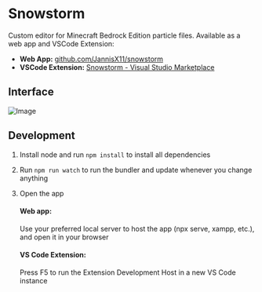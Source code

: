 # Snowstorm

Custom editor for Minecraft Bedrock Edition particle files. Available as a web app and VSCode Extension:
* **Web App:** [github.com/JannisX11/snowstorm](https://jannisx11.github.io/snowstorm/)
* **VSCode Extension:** [Snowstorm - Visual Studio Marketplace](https://marketplace.visualstudio.com/items?itemName=JannisX11.snowstorm)


## Interface

![Image](https://i.imgur.com/6QIlzcq.png)


## Development

1. Install node and run `npm install` to install all dependencies

2. Run `npm run watch` to run the bundler and update whenever you change anything

3. Open the app

	#### Web app:

	Use your preferred local server to host the app (npx serve, xampp, etc.), and open it in your browser

	#### VS Code Extension:

	Press F5 to run the Extension Development Host in a new VS Code instance
